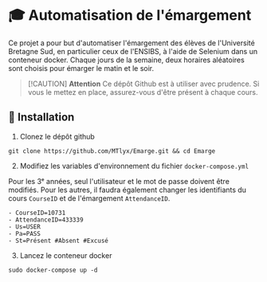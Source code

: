 # 🎓 Automatisation de l'émargement

Ce projet a pour but d'automatiser l'émargement des élèves de l'Université Bretagne Sud, en particulier ceux de l'ENSIBS, à l'aide de Selenium dans un conteneur docker. Chaque jours de la semaine, deux horaires aléatoires sont choisis pour émarger le matin et le soir.

> [!CAUTION] **Attention**
> Ce dépôt Github est à utiliser avec prudence. Si vous le mettez en place, assurez-vous d'être présent à chaque cours. 

## 📌 Installation

1. Clonez le dépôt github

```shell
git clone https://github.com/MTlyx/Emarge.git && cd Emarge
```

2. Modifiez les variables d'environnement du fichier `docker-compose.yml`

Pour les 3ᵉ années, seul l'utilisateur et le mot de passe doivent être modifiés. Pour les autres, il faudra également changer les identifiants du cours `CourseID` et de l'émargement `AttendanceID`.

```shell
- CourseID=10731
- AttendanceID=433339
- Us=USER
- Pa=PASS
- St=Présent #Absent #Excusé
```

3. Lancez le conteneur docker

```shell
sudo docker-compose up -d
```